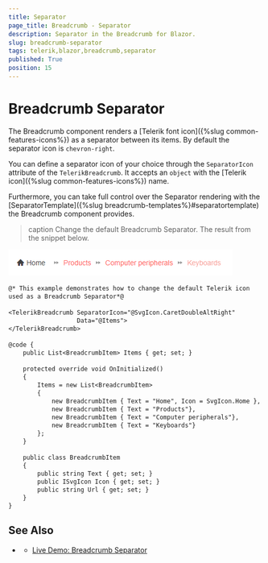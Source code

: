 ```yaml
---
title: Separator
page_title: Breadcrumb - Separator
description: Separator in the Breadcrumb for Blazor.
slug: breadcrumb-separator
tags: telerik,blazor,breadcrumb,separator
published: True
position: 15
---
```


# Breadcrumb Separator

The Breadcrumb component renders a [Telerik font icon]({%slug common-features-icons%}) as a separator between its items. By default the separator icon is `chevron-right`.

You can define a separator icon of your choice through the `SeparatorIcon` attribute of the `TelerikBreadcrumb`. It accepts an `object` with the [Telerik icon]({%slug common-features-icons%}) name.

Furthermore, you can take full control over the Separator rendering with the [SeparatorTemplate]({%slug breadcrumb-templates%}#separatortemplate) the Breadcrumb component provides.

>caption Change the default Breadcrumb Separator. The result from the snippet below.

![Breadcrumb Separator Icon](images/breadcrumb-separator-example.png)

````CSHTML
@* This example demonstrates how to change the default Telerik icon used as a Breadcrumb Separator*@

<TelerikBreadcrumb SeparatorIcon="@SvgIcon.CaretDoubleAltRight"
                   Data="@Items">
</TelerikBreadcrumb>

@code {
    public List<BreadcrumbItem> Items { get; set; }

    protected override void OnInitialized()
    {
        Items = new List<BreadcrumbItem>
        {
            new BreadcrumbItem { Text = "Home", Icon = SvgIcon.Home },
            new BreadcrumbItem { Text = "Products"},
            new BreadcrumbItem { Text = "Computer peripherals"},
            new BreadcrumbItem { Text = "Keyboards"}
        };
    }

    public class BreadcrumbItem
    {
        public string Text { get; set; }
        public ISvgIcon Icon { get; set; }
        public string Url { get; set; }
    }
}
````


## See Also

  * * [Live Demo: Breadcrumb Separator](https://demos.telerik.com/blazor-ui/breadcrumb/separator)